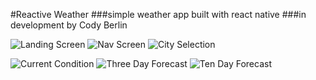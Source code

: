 #Reactive Weather
###simple weather app built with react native
###in development by Cody Berlin

![Landing Screen](./src/images/landing-screen.png) ![Nav Screen](./src/images/nav-screen.png) ![City Selection](./src/images/city-screen.png)

![Current Condition](./src/images/current-condition-screen.png) ![Three Day Forecast](./src/images/three-day-screen.png) ![Ten Day Forecast](./src/images/ten-day-screen.png)
